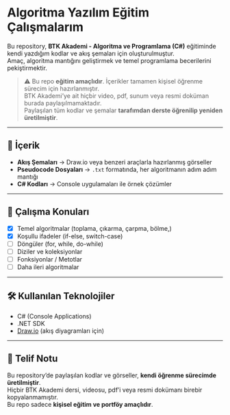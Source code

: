 # Algoritma Yazılım Eğitim Çalışmalarım

Bu repository, **BTK Akademi - Algoritma ve Programlama (C#)** eğitiminde kendi yazdığım kodlar ve akış şemaları için oluşturulmuştur.  
Amaç, algoritma mantığını geliştirmek ve temel programlama becerilerini pekiştirmektir.  

> ⚠️ Bu repo **eğitim amaçlıdır**. İçerikler tamamen kişisel öğrenme sürecim için hazırlanmıştır.  
> BTK Akademi’ye ait hiçbir video, pdf, sunum veya resmi doküman burada paylaşılmamaktadır.  
> Paylaşılan tüm kodlar ve şemalar **tarafımdan derste öğrenilip yeniden üretilmiştir**.

---

## 📂 İçerik
- **Akış Şemaları** → Draw.io veya benzeri araçlarla hazırlanmış görseller  
- **Pseudocode Dosyaları** → `.txt` formatında, her algoritmanın adım adım mantığı  
- **C# Kodları** → Console uygulamaları ile örnek çözümler  

---

## 🚀 Çalışma Konuları
- [x] Temel algoritmalar (toplama, çıkarma, çarpma, bölme,)  
- [x] Koşullu ifadeler (if-else, switch-case)  
- [ ] Döngüler (for, while, do-while)  
- [ ] Diziler ve koleksiyonlar  
- [ ] Fonksiyonlar / Metotlar  
- [ ] Daha ileri algoritmalar  

---

## 🛠️ Kullanılan Teknolojiler
- C# (Console Applications)  
- .NET SDK  
- [Draw.io](https://app.diagrams.net/) (akış diyagramları için)  

---

## 📌 Telif Notu
Bu repository’de paylaşılan kodlar ve görseller, **kendi öğrenme sürecimde üretilmiştir**.  
Hiçbir BTK Akademi dersi, videosu, pdf’i veya resmi dokümanı birebir kopyalanmamıştır.  
Bu repo sadece **kişisel eğitim ve portföy amaçlıdır**.
